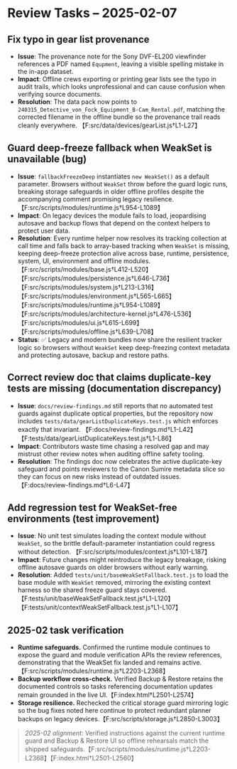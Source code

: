 # Review Tasks – 2025-02-07

## Fix typo in gear list provenance
- **Issue**: The provenance note for the Sony DVF-EL200 viewfinder references a PDF named `Equpment`, leaving a visible spelling mistake in the in-app dataset.
- **Impact**: Offline crews exporting or printing gear lists see the typo in audit trails, which looks unprofessional and can cause confusion when verifying source documents.
- **Resolution**: The data pack now points to `240315_Detective_von_Fock_Equipment_B-Cam_Rental.pdf`, matching the corrected filename in the offline bundle so the provenance trail reads cleanly everywhere. 【F:src/data/devices/gearList.js†L1-L27】

## Guard deep-freeze fallback when WeakSet is unavailable (bug)
- **Issue**: `fallbackFreezeDeep` instantiates `new WeakSet()` as a default parameter. Browsers without `WeakSet` throw before the guard logic runs, breaking storage safeguards in older offline profiles despite the accompanying comment promising legacy resilience. 【F:src/scripts/modules/runtime.js†L954-L1089】
- **Impact**: On legacy devices the module fails to load, jeopardising autosave and backup flows that depend on the context helpers to protect user data.
- **Resolution**: Every runtime helper now resolves its tracking collection at call time and falls back to array-based tracking when `WeakSet` is missing, keeping deep-freeze protection alive across base, runtime, persistence, system, UI, environment and offline modules. 【F:src/scripts/modules/base.js†L412-L520】【F:src/scripts/modules/persistence.js†L646-L736】【F:src/scripts/modules/system.js†L213-L316】【F:src/scripts/modules/environment.js†L565-L665】【F:src/scripts/modules/runtime.js†L954-L1089】【F:src/scripts/modules/architecture-kernel.js†L476-L536】【F:src/scripts/modules/ui.js†L615-L699】【F:src/scripts/modules/offline.js†L639-L708】
- **Status**: ✅ Legacy and modern bundles now share the resilient tracker logic so browsers without `WeakSet` keep deep-freezing context metadata and protecting autosave, backup and restore paths.

## Correct review doc that claims duplicate-key tests are missing (documentation discrepancy)
- **Issue**: `docs/review-findings.md` still reports that no automated test guards against duplicate optical properties, but the repository now includes `tests/data/gearListDuplicateKeys.test.js` which enforces exactly that invariant. 【F:docs/review-findings.md†L1-L42】【F:tests/data/gearListDuplicateKeys.test.js†L1-L86】
- **Impact**: Contributors waste time chasing a resolved gap and may mistrust other review notes when auditing offline safety tooling.
- **Resolution**: The findings doc now celebrates the active duplicate-key safeguard and points reviewers to the Canon Sumire metadata slice so they can focus on new risks instead of outdated issues. 【F:docs/review-findings.md†L6-L47】

## Add regression test for WeakSet-free environments (test improvement)
- **Issue**: No unit test simulates loading the context module without `WeakSet`, so the brittle default-parameter instantiation could regress without detection. 【F:src/scripts/modules/context.js†L101-L187】
- **Impact**: Future changes might reintroduce the legacy breakage, risking offline autosave guards on older browsers without early warning.
- **Resolution**: Added `tests/unit/baseWeakSetFallback.test.js` to load the base module with `WeakSet` removed, mirroring the existing context harness so the shared freeze guard stays covered. 【F:tests/unit/baseWeakSetFallback.test.js†L1-L120】【F:tests/unit/contextWeakSetFallback.test.js†L1-L107】

## 2025-02 task verification
- **Runtime safeguards.** Confirmed the runtime module continues to expose the guard and module verification APIs the review references, demonstrating that the WeakSet fix landed and remains active.【F:src/scripts/modules/runtime.js†L2203-L2368】
- **Backup workflow cross-check.** Verified Backup & Restore retains the documented controls so tasks referencing documentation updates remain grounded in the live UI.【F:index.html†L2501-L2574】
- **Storage resilience.** Rechecked the critical storage guard mirroring logic so the bug fixes noted here continue to protect redundant planner backups on legacy devices.【F:src/scripts/storage.js†L2850-L3003】

> _2025-02 alignment:_ Verified instructions against the current runtime guard and Backup & Restore UI so offline rehearsals match the shipped safeguards.【F:src/scripts/modules/runtime.js†L2203-L2368】【F:index.html†L2501-L2560】
